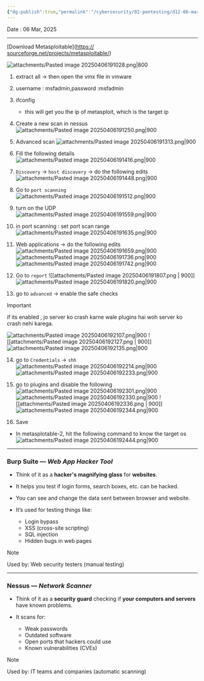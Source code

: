 ```yaml
---
{"dg-publish":true,"permalink":"/cybersecurity/02-pentesting/d12-06-mar/nessus-setup/"}
---
```


Date : 06 Mar, 2025

---
[Download Metasploitable]([https://](https://sourceforge.net/projects/metasploitable/) [sourceforge.net/projects/metasploitable/](https://sourceforge.net/projects/metasploitable/))

![attachments/Pasted image 20250406191028.png|800](/img/user/Cybersecurity/02_Pentesting/D12_06%20Mar/attachments/Pasted%20image%2020250406191028.png)
1. extract all → then open the vmx file in vmware
2. username : msfadmin,password :msfadmin
3. ifconfig 
   - this will get you the ip of metasploit, which is the target ip
4. Create a new scan in nessus
 ![attachments/Pasted image 20250406191250.png|900](/img/user/Cybersecurity/02_Pentesting/D12_06%20Mar/attachments/Pasted%20image%2020250406191250.png)
 
 5. Advanced scan
 ![attachments/Pasted image 20250406191313.png|900](/img/user/Cybersecurity/02_Pentesting/D12_06%20Mar/attachments/Pasted%20image%2020250406191313.png)
6. Fill the following details
![attachments/Pasted image 20250406191416.png|900](/img/user/Cybersecurity/02_Pentesting/D12_06%20Mar/attachments/Pasted%20image%2020250406191416.png)

7. `Discovery` → `host discovery` → do the following edits
![attachments/Pasted image 20250406191448.png|900](/img/user/Cybersecurity/02_Pentesting/D12_06%20Mar/attachments/Pasted%20image%2020250406191448.png)

8. Go to `port scanning`
![attachments/Pasted image 20250406191512.png|900](/img/user/Cybersecurity/02_Pentesting/D12_06%20Mar/attachments/Pasted%20image%2020250406191512.png)

9. turn on the UDP
![attachments/Pasted image 20250406191559.png|900](/img/user/Cybersecurity/02_Pentesting/D12_06%20Mar/attachments/Pasted%20image%2020250406191559.png)

10. in port scanning : set port scan range
![attachments/Pasted image 20250406191635.png|900](/img/user/Cybersecurity/02_Pentesting/D12_06%20Mar/attachments/Pasted%20image%2020250406191635.png)

11. Web applications → do the following edits
![attachments/Pasted image 20250406191659.png|900](/img/user/Cybersecurity/02_Pentesting/D12_06%20Mar/attachments/Pasted%20image%2020250406191659.png)
![attachments/Pasted image 20250406191736.png|900](/img/user/Cybersecurity/02_Pentesting/D12_06%20Mar/attachments/Pasted%20image%2020250406191736.png)
![attachments/Pasted image 20250406191742.png|900](/img/user/Cybersecurity/02_Pentesting/D12_06%20Mar/attachments/Pasted%20image%2020250406191742.png)

12. Go to `report`
![[attachments/Pasted image 20250406191807.png \| 900]]
![attachments/Pasted image 20250406191820.png|900](/img/user/Cybersecurity/02_Pentesting/D12_06%20Mar/attachments/Pasted%20image%2020250406191820.png)

13. go to `advanced` → enable the safe checks 

> [!important]
> if its enabled , jo server ko crash karne wale plugins hai woh server ko crash nehi karega.

![attachments/Pasted image 20250406192107.png|900](/img/user/Cybersecurity/02_Pentesting/D12_06%20Mar/attachments/Pasted%20image%2020250406192107.png)
![[attachments/Pasted image 20250406192127.png \| 900]]
![attachments/Pasted image 20250406192135.png|900](/img/user/Cybersecurity/02_Pentesting/D12_06%20Mar/attachments/Pasted%20image%2020250406192135.png)

14. go to `Credentials` → `shh`
![attachments/Pasted image 20250406192214.png|900](/img/user/Cybersecurity/02_Pentesting/D12_06%20Mar/attachments/Pasted%20image%2020250406192214.png)
![attachments/Pasted image 20250406192233.png|900](/img/user/Cybersecurity/02_Pentesting/D12_06%20Mar/attachments/Pasted%20image%2020250406192233.png)

15. go to plugins and disable the following
![attachments/Pasted image 20250406192301.png|900](/img/user/Cybersecurity/02_Pentesting/D12_06%20Mar/attachments/Pasted%20image%2020250406192301.png)
![attachments/Pasted image 20250406192330.png|900](/img/user/Cybersecurity/02_Pentesting/D12_06%20Mar/attachments/Pasted%20image%2020250406192330.png)
![[attachments/Pasted image 20250406192336.png \| 900]]
![attachments/Pasted image 20250406192344.png|900](/img/user/Cybersecurity/02_Pentesting/D12_06%20Mar/attachments/Pasted%20image%2020250406192344.png)

16. Save

- In metasplotable-2, hit the following command to know the target os
![attachments/Pasted image 20250406192444.png|900](/img/user/Cybersecurity/02_Pentesting/D12_06%20Mar/attachments/Pasted%20image%2020250406192444.png)

---

### **Burp Suite** — _Web App Hacker Tool_

- Think of it as a **hacker's magnifying glass** for **websites**.
- It helps you test if login forms, search boxes, etc. can be hacked.
- You can see and change the data sent between browser and website.

- It’s used for testing things like:
    - Login bypass
    - XSS (cross-site scripting)
    - SQL injection
    - Hidden bugs in web pages

> [!NOTE]
> 
> Used by: Web security testers (manual testing)

---

### **Nessus** — _Network Scanner_

- Think of it as a **security guard** checking if **your computers and servers** have known problems.
    
- It scans for:
    - Weak passwords
    - Outdated software
    - Open ports that hackers could use
    - Known vulnerabilities (CVEs)
        

> [!NOTE]
>  Used by: IT teams and companies (automatic scanning)

